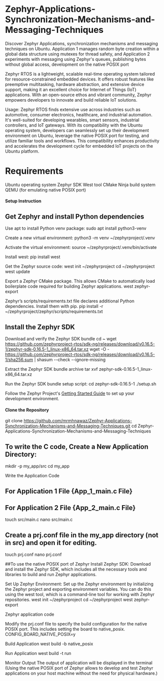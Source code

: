 # Zephyr-Applications-Synchronization-Mechanisms-and-Messaging-Techniques
Discover Zephyr Applications, synchronization mechanisms and messaging techniques on Ubuntu. Application 1 manages random byte creation within a global data structure using mutexes for thread safety, and Application 2 experiments with messaging using Zephyr's queues, publishing bytes without global access, development on the native POSIX port

Zephyr RTOS is a lightweight, scalable real-time operating system tailored for resource-constrained embedded devices. It offers robust features like preemptive multitasking, hardware abstraction, and extensive device support, making it an excellent choice for Internet of Things (IoT) applications. With an open-source ethos and vibrant community, Zephyr empowers developers to innovate and build reliable IoT solutions.

Usage:
Zephyr RTOS finds extensive use across industries such as automotive, consumer electronics, healthcare, and industrial automation. It's well-suited for developing wearables, smart sensors, industrial controllers, and IoT gateways. With its compatibility with the Ubuntu operating system, developers can seamlessly set up their development environment on Ubuntu, leverage the native POSIX port for testing, and utilize familiar tools and workflows. This compatibility enhances productivity and accelerates the development cycle for embedded IoT projects on the Ubuntu platform.

# Requirements
Ubuntu operating system
Zephyr SDK
West tool
CMake
Ninja build system
QEMU (for emulating native POSIX port)

#### Setup Instruction

## Get Zephyr and install Python dependencies

Use apt to install Python venv package:
sudo apt install python3-venv

Create a new virtual environment:
python3 -m venv ~/zephyrproject/.venv

Activate the virtual environment:
source ~/zephyrproject/.venv/bin/activate

Install west:
pip install west

Get the Zephyr source code:
west init ~/zephyrproject
cd ~/zephyrproject
west update

Export a Zephyr CMake package. This allows CMake to automatically load boilerplate code required for building Zephyr applications.
west zephyr-export

Zephyr’s scripts/requirements.txt file declares additional Python dependencies. Install them with pip.
pip install -r ~/zephyrproject/zephyr/scripts/requirements.txt

## Install the Zephyr SDK

Download and verify the Zephyr SDK bundle
cd ~
wget https://github.com/zephyrproject-rtos/sdk-ng/releases/download/v0.16.5-1/zephyr-sdk-0.16.5-1_linux-x86_64.tar.xz
wget -O - https://github.com/zephyrproject-rtos/sdk-ng/releases/download/v0.16.5-1/sha256.sum | shasum --check --ignore-missing

Extract the Zephyr SDK bundle archive
tar xvf zephyr-sdk-0.16.5-1_linux-x86_64.tar.xz

Run the Zephyr SDK bundle setup script:
cd zephyr-sdk-0.16.5-1
./setup.sh

Follow the Zephyr Project's [Getting Started Guide](https://docs.zephyrproject.org/latest/getting_started/index.html) to set up your development environment.

#### Clone the Repository
git clone https://github.com/mrmhnawaz/Zephyr-Applications-Synchronization-Mechanisms-and-Messaging-Techniques.git
cd Zephyr-Applications-Synchronization-Mechanisms-and-Messaging-Techniques

## To write the C code, Create a New Application Directory:
mkdir -p my_app/src
cd my_app

Write the Application Code
## For Application 1 File {App_1_main.c File}
## For Application 2 File {App_2_main.c File}
touch src/main.c
nano src/main.c

## Create a prj.conf file in the my_app directory (not in src) and open it for editing.
touch prj.conf
nano prj.conf


##To use the native POSIX port of Zephyr
Install Zephyr SDK: Download and install the Zephyr SDK, which includes all the necessary tools and libraries to build and run Zephyr applications.

Set Up Zephyr Environment: Set up the Zephyr environment by initializing the Zephyr project and exporting environment variables. You can do this using the west tool, which is a command-line tool for working with Zephyr repositories.
west init ~/zephyrproject
cd ~/zephyrproject
west zephyr-export

Zephyr application code

Modify the prj.conf file to specify the build configuration for the native POSIX port. This includes setting the board to native_posix.
CONFIG_BOARD_NATIVE_POSIX=y

Build Application
west build -b native_posix

Run Application
west build -t run

Monitor Output 
The output of application will be displayed in the terminal
(Using the native POSIX port of Zephyr allows to develop and test Zephyr applications on your host machine without the need for physical hardware.)
